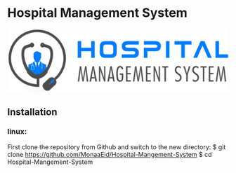# Hospital Management System

<a href="http://monaeid.tech/">
<img src="flaskr/static/images/hospital-logo.png" > 
</a>

## Installation

### linux:
First clone the repository from Github and switch to the new directory:
$ git clone https://github.com/MonaaEid/Hospital-Mangement-System
$ cd Hospital-Mangement-System
